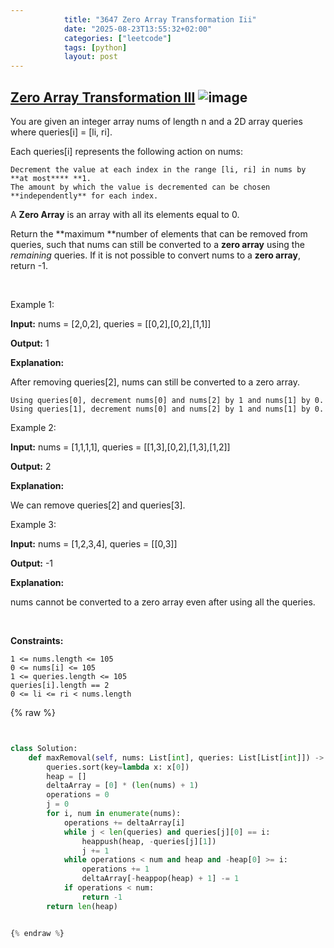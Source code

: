 ```yaml
---
            title: "3647 Zero Array Transformation Iii"
            date: "2025-08-23T13:55:32+02:00"
            categories: ["leetcode"]
            tags: [python]
            layout: post
---
```

            
## [Zero Array Transformation III](https://leetcode.com/problems/zero-array-transformation-iii) ![image](https://img.shields.io/badge/Difficulty-Medium-orange)

You are given an integer array nums of length n and a 2D array queries where queries[i] = [li, ri].

Each queries[i] represents the following action on nums:

	Decrement the value at each index in the range [li, ri] in nums by **at most**** **1.
	The amount by which the value is decremented can be chosen **independently** for each index.

A **Zero Array** is an array with all its elements equal to 0.

Return the **maximum **number of elements that can be removed from queries, such that nums can still be converted to a **zero array** using the *remaining* queries. If it is not possible to convert nums to a **zero array**, return -1.

 

Example 1:

**Input:** nums = [2,0,2], queries = [[0,2],[0,2],[1,1]]

**Output:** 1

**Explanation:**

After removing queries[2], nums can still be converted to a zero array.

	Using queries[0], decrement nums[0] and nums[2] by 1 and nums[1] by 0.
	Using queries[1], decrement nums[0] and nums[2] by 1 and nums[1] by 0.

Example 2:

**Input:** nums = [1,1,1,1], queries = [[1,3],[0,2],[1,3],[1,2]]

**Output:** 2

**Explanation:**

We can remove queries[2] and queries[3].

Example 3:

**Input:** nums = [1,2,3,4], queries = [[0,3]]

**Output:** -1

**Explanation:**

nums cannot be converted to a zero array even after using all the queries.

 

**Constraints:**

	1 <= nums.length <= 105
	0 <= nums[i] <= 105
	1 <= queries.length <= 105
	queries[i].length == 2
	0 <= li <= ri < nums.length

{% raw %}


```python


class Solution:
    def maxRemoval(self, nums: List[int], queries: List[List[int]]) -> int:
        queries.sort(key=lambda x: x[0])
        heap = []
        deltaArray = [0] * (len(nums) + 1)
        operations = 0
        j = 0
        for i, num in enumerate(nums):
            operations += deltaArray[i]
            while j < len(queries) and queries[j][0] == i:
                heappush(heap, -queries[j][1])
                j += 1
            while operations < num and heap and -heap[0] >= i:
                operations += 1
                deltaArray[-heappop(heap) + 1] -= 1
            if operations < num:
                return -1
        return len(heap)


{% endraw %}
```
